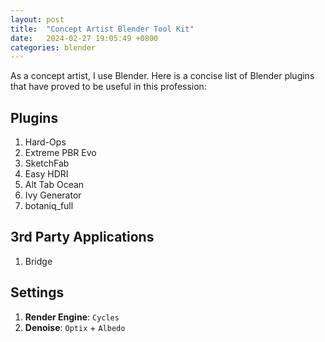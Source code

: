 ```yaml
---
layout: post
title:  "Concept Artist Blender Tool Kit"
date:   2024-02-27 19:05:49 +0800
categories: blender
---
```



As a concept artist, I use Blender. Here is a concise list of Blender plugins that have proved to be useful in this profession: 

## **Plugins**

1. Hard-Ops
2. Extreme PBR Evo
3. SketchFab
4. Easy HDRI
5. Alt Tab Ocean
6. Ivy Generator
7. botaniq_full

## **3rd Party Applications**

1. Bridge

## **Settings**

1. **Render Engine**: `Cycles`
2. **Denoise**: `Optix` + `Albedo`

